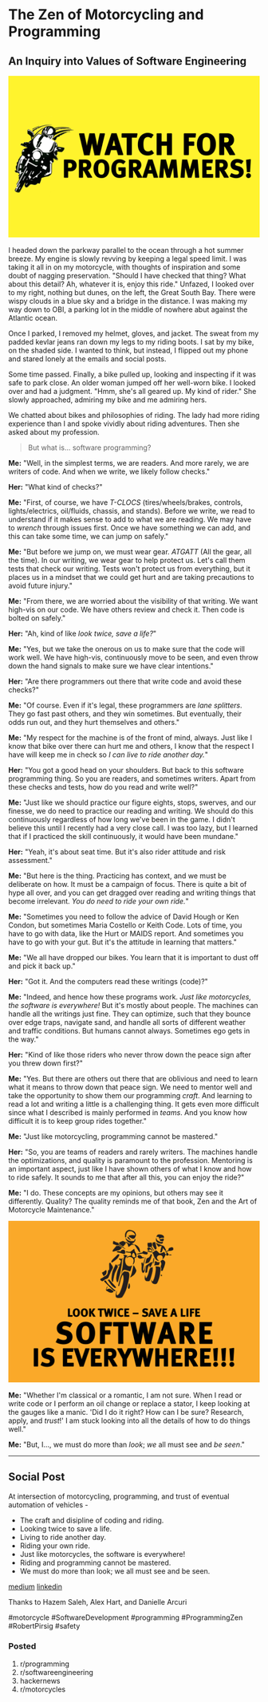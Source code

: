 # The Zen of Motorcycling and Programming
## An Inquiry into Values of Software Engineering

![](images/12-01.png)

I headed down the parkway parallel to the ocean through a hot summer breeze. My engine is slowly revving by keeping a legal speed limit. I was taking it all in on my motorcycle, with thoughts of inspiration and some doubt of nagging preservation. "Should I have checked that thing? What about this detail? Ah, whatever it is, enjoy this ride." Unfazed, I looked over to my right, nothing but dunes, on the left, the Great South Bay. There were wispy clouds in a blue sky and a bridge in the distance. I was making my way down to OBI, a parking lot in the middle of nowhere abut against the Atlantic ocean.

Once I parked, I removed my helmet, gloves, and jacket. The sweat from my padded kevlar jeans ran down my legs to my riding boots. I sat by my bike, on the shaded side. I wanted to think, but instead, I flipped out my phone and stared lonely at the emails and social posts.

Some time passed. Finally, a bike pulled up, looking and inspecting if it was safe to park close. An older woman jumped off her well-worn bike. I looked over and had a judgment. "Hmm, she's all geared up. My kind of rider." She slowly approached, admiring my bike and me admiring hers.

We chatted about bikes and philosophies of riding. The lady had more riding experience than I and spoke vividly about riding adventures. Then she asked about my profession.

> But what is… software programming?

**Me:** "Well, in the simplest terms, we are readers. And more rarely, we are writers of code. And when we write, we likely follow checks."

**Her:** "What kind of checks?"

**Me:** "First, of course, we have *T-CLOCS* (tires/wheels/brakes, controls, lights/electrics, oil/fluids, chassis, and stands). Before we write, we read to understand if it makes sense to add to what we are reading. We may have to *wrench* through issues first. Once we have something we can add, and this can take some time, we can jump on safely."

**Me:** "But before we jump on, we must wear gear. *ATGATT* (All the gear, all the time). In our writing, we wear gear to help protect us. Let's call them tests that check our writing. Tests won't protect us from everything, but it places us in a mindset that we could get hurt and are taking precautions to avoid future injury."

**Me:** "From there, we are worried about the visibility of that writing. We want high-vis on our code. We have others review and check it. Then code is bolted on safely."

**Her:** "Ah, kind of like *look twice, save a life?*"

**Me:** "Yes, but we take the onerous on us to make sure that the code will work well. We have high-vis, continuously move to be seen, and even throw down the hand signals to make sure we have clear intentions."

**Her:** "Are there programmers out there that write code and avoid these checks?"

**Me:** "Of course. Even if it's legal, these programmers are *lane splitters*. They go fast past others, and they win sometimes. But eventually, their odds run out, and they hurt themselves and others."

**Me:** "My respect for the machine is of the front of mind, always. Just like I know that bike over there can hurt me and others, I know that the respect I have will keep me in check so *I can live to ride another day.*"

**Her:** "You got a good head on your shoulders. But back to this software programming thing. So you are readers, and sometimes writers. Apart from these checks and tests, how do you read and write well?"

**Me:** "Just like we should practice our figure eights, stops, swerves, and our finesse, we do need to practice our reading and writing. We should do this continuously regardless of how long we've been in the game. I didn't believe this until I recently had a very close call. I was too lazy, but I learned that if I practiced the skill continuously, it would have been mundane."

**Her:** "Yeah, it's about seat time. But it's also rider attitude and risk assessment."

**Me:** "But here is the thing. Practicing has context, and we must be deliberate on how. It must be a campaign of focus. There is quite a bit of hype all over, and you can get dragged over reading and writing things that become irrelevant. *You do need to ride your own ride.*"

**Me:** "Sometimes you need to follow the advice of David Hough or Ken Condon, but sometimes Maria Costello or Keith Code. Lots of time, you have to go with data, like the Hurt or MAIDS report. And sometimes you have to go with your gut. But it's the attitude in learning that matters."

**Me:** "We all have dropped our bikes. You learn that it is important to dust off and pick it back up."

**Her:** "Got it. And the computers read these writings (code)?"

**Me:** "Indeed, and hence how these programs work. *Just like motorcycles, the software is everywhere!* But it's mostly about people. The machines can handle all the writings just fine. They can optimize, such that they bounce over edge traps, navigate sand, and handle all sorts of different weather and traffic conditions. But humans cannot always. Sometimes ego gets in the way."

**Her:** "Kind of like those riders who never throw down the peace sign after you threw down first?"

**Me:** "Yes. But there are others out there that are oblivious and need to learn what it means to throw down that peace sign. We need to mentor well and take the opportunity to show them our programming *craft*. And learning to read a lot and writing a little is a challenging thing. It gets even more difficult since what I described is mainly performed in *teams*. And you know how difficult it is to keep group rides together."

**Me:** "Just like motorcycling, programming cannot be mastered."

**Her:** "So, you are teams of readers and rarely writers. The machines handle the optimizations, and quality is paramount to the profession. Mentoring is an important aspect, just like I have shown others of what I know and how to ride safely. It sounds to me that after all this, you can enjoy the ride?"

**Me:** "I do. These concepts are my opinions, but others may see it differently. Quality? The quality reminds me of that book, Zen and the Art of Motorcycle Maintenance."

![](images/12-02.png)

**Me:** "Whether I'm classical or a romantic, I am not sure. When I read or write code or I perform an oil change or replace a stator, I keep looking at the gauges like a manic. 'Did I do it right? How can I be sure? Research, apply, and *trust*!' I am stuck looking into all the details of how to do things well."

**Me:** "But, I…, we must do more than *look*; *we* all must see and *be seen*."

---

## Social Post

At intersection of motorcycling, programming, and trust of eventual automation of vehicles -

- The craft and disipline of coding and riding.
- Looking twice to save a life.
- Living to ride another day.
- Riding your own ride.
- Just like motorcycles, the software is everywhere!
- Riding and programming cannot be mastered.
- We must do more than look; we all must see and be seen.

[medium](https://medium.com/hackernoon/the-zen-of-motorcycling-and-programming-620907dbab2c)
[linkedin](https://www.linkedin.com/pulse/zen-motorcycling-programming-douglas-w-arcuri/)

Thanks to Hazem Saleh, Alex Hart, and Danielle Arcuri

#motorcycle #SoftwareDevelopment #programming #ProgrammingZen #RobertPirsig #safety

### Posted

1. r/programming
1. r/softwareengineering
1. hackernews
1. r/motorcycles
